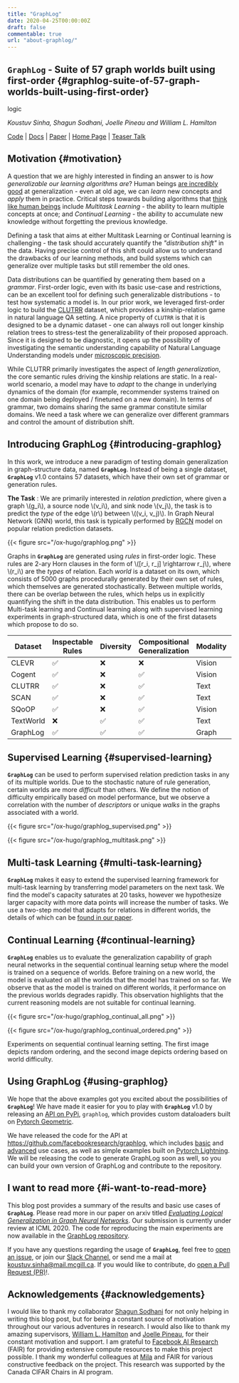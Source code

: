 ```yaml
---
title: "GraphLog"
date: 2020-04-25T00:00:00Z
draft: false
commentable: true
url: "about-graphlog/"
---
```


## **`GraphLog`** - Suite of 57 graph worlds built using first-order {#graphlog-suite-of-57-graph-worlds-built-using-first-order}

logic

_Koustuv Sinha, Shagun Sodhani, Joelle Pineau and William L. Hamilton_

[Code](https://github.com/facebookresearch/graphlog) |
[Docs](https://graphlog.readthedocs.io/en/latest/) |
[Paper](https://arxiv.org/abs/2003.06560) |
[Home Page](https://www.cs.mcgill.ca/~ksinha4/graphlog/) |
[Teaser Talk](https://www.youtube.com/watch?v=TKEjaA4m4jg)


## Motivation {#motivation}

A question that we are highly interested in finding an answer to is _how
generalizable our learning algorithms are_? Human beings
[are
incredibly good](https://psycnet.apa.org/doiLanding?doi=10.1037%2F0097-7403.24.4.405) at generalization - even at old age, we can _learn_
new concepts and _apply_ them in practice. Critical steps towards
building algorithms that [think like
human beings](https://arxiv.org/abs/1604.00289) include _Multitask Learning_ - the ability to learn
multiple concepts at once; and _Continual Learning_ - the ability to
accumulate new knowledge without forgetting the previous knowledge.

Defining a task that aims at either Multitask Learning or Continual
learning is challenging - the task should accurately quantify the
_"distribution shift"_ in the data. Having precise control of this shift
could allow us to understand the drawbacks of our learning methods, and
build systems which can generalize over multiple tasks but still
remember the old ones.

Data distributions can be quantified by generating them based on a
_grammar_. First-order logic, even with its basic use-case and
restrictions, can be an excellent tool for defining such generalizable
distributions - to test how systematic a model is. In our prior work, we
leveraged first-order logic to build the
[CLUTRR](https://www.cs.mcgill.ca/~ksinha4/clutrr/) dataset, which
provides a kinship-relation game in natural language QA setting. A nice
property of `CLUTRR` is that it is designed to be a dynamic dataset -
one can always roll out longer kinship relation trees to stress-test the
generalizability of their proposed approach. Since it is designed to be
diagnostic, it opens up the possibility of investigating the semantic
understanding capability of Natural Language Understanding models under
[microscopic
precision](https://www.cs.mcgill.ca/~ksinha4/introducing-clutrr/).

While CLUTRR primarily investigates the aspect of _length
generalization_, the core semantic rules driving the kinship relations
are static. In a real-world scenario, a model may have to _adapt_ to the
change in underlying dynamics of the domain (for example, recommender
systems trained on one domain being deployed / finetuned on a new
domain). In terms of grammar, two domains sharing the same grammar
constitute similar domains. We need a task where we can generalize over
different grammars and control the amount of distribution shift.


## Introducing GraphLog {#introducing-graphlog}

In this work, we introduce a new paradigm of testing domain
generalization in graph-structure data, named **`GraphLog`**. Instead of
being a single dataset, **`GraphLog`** v1.0 contains 57 datasets, which
have their own set of grammar or generation rules.

**The Task** : We are primarily interested in _relation prediction_, where
given a graph \\(g\_i\\), a source node \\(v\_i\\), and sink node \\(v\_j\\), the
task is to predict the _type_ of the edge \\(r\\) between \\((v\_i, v\_j)\\).
In Graph Neural Network (GNN) world, this task is typically performed by
[RGCN](https://arxiv.org/abs/1703.06103) model on popular relation
prediction datasets.

{{< figure src="/ox-hugo/graphlog.png" >}}

Graphs in **`GraphLog`** are generated using _rules_ in first-order logic.
These rules are 2-ary Horn clauses in the form of
\\([r\_i, r\_j] \rightarrow r\_j\\), where \\(r\_i\\) are the _types_ of
relation. Each _world_ is a dataset on its own, which consists of 5000
graphs procedurally generated by their own set of rules, which
themselves are generated stochastically. Between multiple worlds, there
can be overlap between the rules, which helps us in explicitly
quantifying the shift in the data distribution. This enables us to
perform Multi-task learning and Continual learning along with supervised
learning experiments in graph-structured data, which is one of the first
datasets which propose to do so.

| Dataset   | Inspectable Rules  | Diversity          | Compositional Generalization | Modality | S                  | Me                 | Mu                 | CL                 |
|-----------|--------------------|--------------------|------------------------------|----------|--------------------|--------------------|--------------------|--------------------|
| CLEVR     | :white_check_mark: | :x:                | :x:                          | Vision   | :white_check_mark: | :x:                | :x:                | :x:                |
| Cogent    | :white_check_mark: | :x:                | :white_check_mark:           | Vision   | :white_check_mark: | :x:                | :x:                | :x:                |
| CLUTRR    | :white_check_mark: | :x:                | :white_check_mark:           | Text     | :white_check_mark: | :x:                | :x:                | :x:                |
| SCAN      | :white_check_mark: | :x:                | :white_check_mark:           | Text     | :white_check_mark: | :white_check_mark: | :x:                | :x:                |
| SQoOP     | :white_check_mark: | :x:                | :white_check_mark:           | Vision   | :white_check_mark: | :x:                | :x:                | :x:                |
| TextWorld | :x:                | :white_check_mark: | :white_check_mark:           | Text     | :white_check_mark: | :white_check_mark: | :white_check_mark: | :white_check_mark: |
| GraphLog  | :white_check_mark: | :white_check_mark: | :white_check_mark:           | Graph    | :white_check_mark: | :white_check_mark: | :white_check_mark: | :white_check_mark: |


## Supervised Learning {#supervised-learning}

**`GraphLog`** can be used to perform supervised relation prediction tasks
in any of its multiple worlds. Due to the stochastic nature of rule
generation, certain worlds are more _difficult_ than others. We define
the notion of difficulty empirically based on model performance, but we
observe a correlation with the number of _descriptors_ or unique _walks_
in the graphs associated with a world.

{{< figure src="/ox-hugo/graphlog_supervised.png" >}}

{{< figure src="/ox-hugo/graphlog_multitask.png" >}}


## Multi-task Learning {#multi-task-learning}

**`GraphLog`** makes it easy to extend the supervised learning framework
for multi-task learning by transferring model parameters on the next
task. We find the model's capacity saturates at 20 tasks, however we
hypothesize larger capacity with more data points will increase the
number of tasks. We use a two-step model that adapts for relations in
different worlds, the details of which can be
[found in our paper](https://arxiv.org/abs/2003.06560).


## Continual Learning {#continual-learning}

**`GraphLog`** enables us to evaluate the generalization capability of
graph neural networks in the sequential continual learning setup where
the model is trained on a sequence of worlds. Before training on a new
world, the model is evaluated on all the worlds that the model has
trained on so far. We observe that as the model is trained on different
worlds, it performance on the previous worlds degrades rapidly. This
observation highlights that the current reasoning models are not
suitable for continual learning.

{{< figure src="/ox-hugo/graphlog_continual_all.png" >}}

{{< figure src="/ox-hugo/graphlog_continual_ordered.png" >}}

Experiments on sequential continual learning setting. The first image
depicts random ordering, and the second image depicts ordering based on
world difficulty.


## Using GraphLog {#using-graphlog}

We hope that the above examples got you excited about the possibilities
of **`GraphLog`**! We have made it easier for you to play with
**`GraphLog`** v1.0 by releasing an
[API on PyPi](https://pypi.org/project/graphlog/), `graphlog`, which
provides custom dataloaders built on
[Pytorch Geometric](https://github.com/rusty1s/pytorch_geometric).

We have released the code for the API at
<https://github.com/facebookresearch/graphlog>, which includes
[basic](https://github.com/facebookresearch/GraphLog/blob/master/examples/Basic%20Usage.ipynb)
and
[advanced](https://github.com/facebookresearch/GraphLog/blob/master/examples/Advanced%20Usage.ipynb)
use cases, as well as simple examples built on
[Pytorch
Lightning](https://github.com/PyTorchLightning/pytorch-lightning). We will be releasing the code to generate GraphLog soon as
well, so you can build your own version of GraphLog and contribute to
the repository.


## I want to read more {#i-want-to-read-more}

This blog post provides a summary of the results and basic use cases of
**`GraphLog`**. Please read more in our paper on arxiv titled
_[Evaluating Logical Generalization
in Graph Neural Networks](https://arxiv.org/abs/2003.06560)_. Our submission is currently under review at
ICML 2020. The code for reproducing the main experiments are now
available in the
[GraphLog
repository](https://github.com/facebookresearch/GraphLog/tree/master/experiments).

If you have any questions regarding the usage of **`GraphLog`**, feel free
to [open an
issue](https://github.com/facebookresearch/graphlog/issues), or join our
[Slack
Channel](https://join.slack.com/t/logicalml/shared_invite/zt-e7osm7j7-vfIRgJAbEHxYN5D70njvyw), or send me a mail at
[koustuv.sinha@mail.mcgill.ca](mailto:koustuv.sinha@mail.mcgill.ca).
If you would like to contribute, do
[open a Pull
Request (PR)](https://github.com/facebookresearch/GraphLog/pulls)!.


## Acknowledgements {#acknowledgements}

I would like to thank my collaborator
[Shagun Sodhani](https://shagunsodhani.com/) for not only helping in
writing this blog post, but for being a constant source of motivation
throughout our various adventures in research. I would also like to
thank my amazing supervisors, [William L. Hamilton](https://www.cs.mcgill.ca/~wlh/) and [Joelle Pineau](https://www.cs.mcgill.ca/~jpineau/),
for their constant motivation and support. I am grateful to
[Facebook AI Research](https://ai.facebook.com/) (FAIR) for providing
extensive compute resources to make this project possible. I thank my
wonderful colleagues at [Mila](https://mila.quebec/) and FAIR for
various constructive feedback on the project. This research was
supported by the Canada CIFAR Chairs in AI program.
